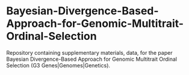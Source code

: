 # Bayesian-Divergence-Based-Approach-for-Genomic-Multitrait-Ordinal-Selection
Repository containing supplementary materials, data, for the paper Bayesian Divergence-Based Approach for Genomic Multitrait Ordinal Selection (G3 Genes|Genomes|Genetics).
